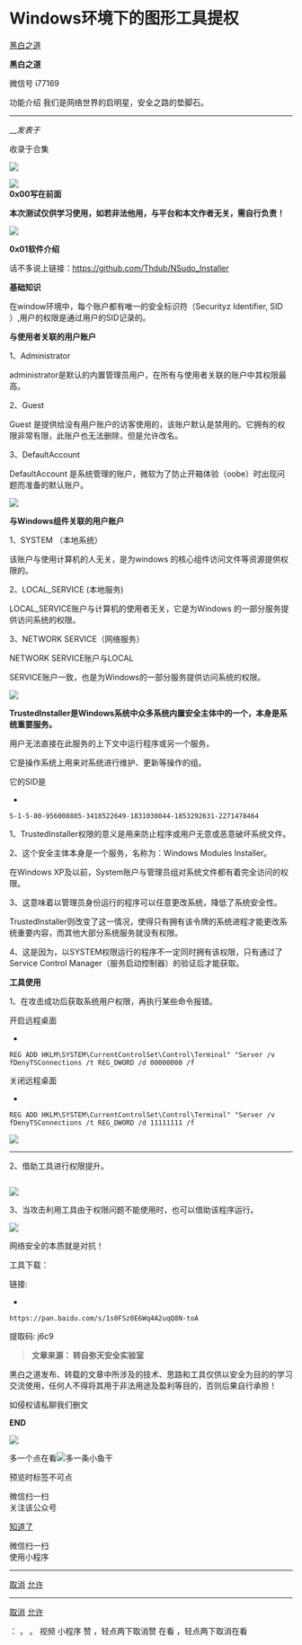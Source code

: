 #  Windows环境下的图形工具提权

[ 黑白之道 ](javascript:void\(0\);)

**黑白之道** ![]()

微信号 i77169

功能介绍 我们是网络世界的启明星，安全之路的垫脚石。

____

___发表于_

收录于合集

![](https://gitee.com/fuli009/images/raw/master/public/20230623141407.png)

![](https://gitee.com/fuli009/images/raw/master/public/20230623141409.png)  
**0x00写在前面**  
  
 **本次测试仅供学习使用，如若非法他用，与平台和本文作者无关，需自行负责！**

  

![](https://gitee.com/fuli009/images/raw/master/public/20230623141409.png)

  
 **0x01软件介绍**  

  

话不多说上链接：https://github.com/Thdub/NSudo_Installer

 **基础知识**

在window环境中，每个账户都有唯一的安全标识符（Securityz Identifier, SID ）,用户的权限是通过用户的SID记录的。

 **与使用者关联的用户账户**

1、Administrator

administrator是默认的内置管理员用户，在所有与使用者关联的账户中其权限最高。  

2、Guest

Guest 是提供给没有用户账户的访客使用的，该账户默认是禁用的。它拥有的权限非常有限，此账户也无法删除，但是允许改名。

3、DefaultAccount

DefaultAccount 是系统管理的账户，微软为了防止开箱体验（oobe）时出现问题而准备的默认账户。

![](https://gitee.com/fuli009/images/raw/master/public/20230623141410.png)

 **与Windows组件关联的用户账户**

1、SYSTEM   （本地系统）

该账户与使用计算机的人无关，是为windows 的核心组件访问文件等资源提供权限的。

2、LOCAL_SERVICE   (本地服务)

LOCAL_SERVICE账户与计算机的使用者无关，它是为Windows 的一部分服务提供访问系统的权限。

3、NETWORK SERVICE（网络服务）

NETWORK SERVICE账户与LOCAL

SERVICE账户一致，也是为Windows的一部分服务提供访问系统的权限。

![](https://gitee.com/fuli009/images/raw/master/public/20230623141411.png)

  

 **TrustedInstaller是Windows系统中众多系统内置安全主体中的一个，本身是系统重要服务。**

用户无法直接在此服务的上下文中运行程序或另一个服务。

它是操作系统上用来对系统进行维护、更新等操作的组。

它的SID是

  * 

    
    
    S-1-5-80-956008885-3418522649-1831038044-1853292631-2271478464

1、TrustedInstaller权限的意义是用来防止程序或用户无意或恶意破坏系统文件。

2、这个安全主体本身是一个服务，名称为：Windows Modules Installer。

在Windows XP及以前，System账户与管理员组对系统文件都有着完全访问的权限。

3、这意味着以管理员身份运行的程序可以任意更改系统，降低了系统安全性。

TrustedInstaller则改变了这一情况，使得只有拥有该令牌的系统进程才能更改系统重要内容，而其他大部分系统服务就没有权限。

4、这是因为，以SYSTEM权限运行的程序不一定同时拥有该权限，只有通过了Service Control Manager（服务启动控制器）的验证后才能获取。

  

 **工具使用**

1、在攻击成功后获取系统用户权限，再执行某些命令报错。

开启远程桌面

  * 

    
    
    REG ADD HKLM\SYSTEM\CurrentControlSet\Control\Terminal" "Server /v fDenyTSConnections /t REG_DWORD /d 00000000 /f

关闭远程桌面

  * 

    
    
    REG ADD HKLM\SYSTEM\CurrentControlSet\Control\Terminal" "Server /v fDenyTSConnections /t REG_DWORD /d 11111111 /f

![](https://gitee.com/fuli009/images/raw/master/public/20230623141412.png)

 ****

2、借助工具进行权限提升。

![]()

![](https://gitee.com/fuli009/images/raw/master/public/20230623141413.png)

  

3、当攻击利用工具由于权限问题不能使用时，也可以借助该程序运行。  

![](https://gitee.com/fuli009/images/raw/master/public/20230623141414.png)

网络安全的本质就是对抗！

  

工具下载：  

链接:

  * 

    
    
    https://pan.baidu.com/s/1s0FSz0E6Wq4A2uqQ8N-toA

提取码: j6c9

  

>  **文章来源： 转自弥天安全实验室**

  

黑白之道发布、转载的文章中所涉及的技术、思路和工具仅供以安全为目的的学习交流使用，任何人不得将其用于非法用途及盈利等目的，否则后果自行承担！

如侵权请私聊我们删文  

  

 **END**

![](https://gitee.com/fuli009/images/raw/master/public/20230623141415.png)

多一个点在看![](https://gitee.com/fuli009/images/raw/master/public/20230623141416.png)多一条小鱼干

  

预览时标签不可点

微信扫一扫  
关注该公众号

[知道了](javascript:;)

微信扫一扫  
使用小程序

****

[取消](javascript:void\(0\);) [允许](javascript:void\(0\);)

****

[取消](javascript:void\(0\);) [允许](javascript:void\(0\);)

： ， 。   视频 小程序 赞 ，轻点两下取消赞 在看 ，轻点两下取消在看

